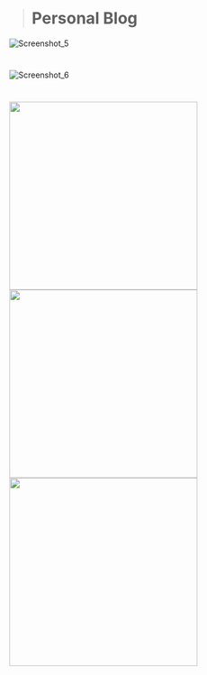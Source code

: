> <h1>Personal Blog</h1>

![Screenshot_5](https://user-images.githubusercontent.com/76456810/158941632-3932ea6c-58ea-4d01-97bf-69e6993892e5.png)
# 
![Screenshot_6](https://user-images.githubusercontent.com/76456810/158941922-56a8d842-3fc1-4d0e-b957-ba9f47df4a8a.png)
#
<div display="flex">
<img src="https://user-images.githubusercontent.com/76456810/158942139-b8c441d1-ccd1-45b4-92d8-c1b7329cb396.png" width="334px" >
<img src="https://user-images.githubusercontent.com/76456810/158942325-e668f3a5-a9e8-441a-9b5a-b1bea40fd6d5.png" width="334px">
<img src="https://user-images.githubusercontent.com/76456810/158942643-cd60d9dc-ce17-4abf-945c-b1b4465f8d79.png" width="334px">
</div>
